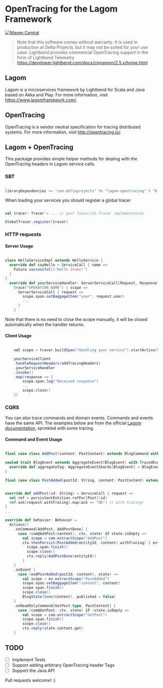 # OpenTracing for the Lagom Framework
[![Maven Central](https://maven-badges.herokuapp.com/maven-central/com.deltaprojects/lagom-opentracing_2.11/badge.svg)](https://maven-badges.herokuapp.com/maven-central/com.deltaprojects/lagom-opentracing)

> Note that this software comes without warranty. It is used in production at Delta Projects, but it may not be suited for your use case.
> Lightbend provides commercial OpenTracing support in the form of Lightbend Telemetry https://developer.lightbend.com/docs/cinnamon/2.5.x/home.html

## Lagom

Lagom is a microservices framework by Lightbend for Scala and Java based on Akka and Play. For more information, visit https://www.lagomframework.com/.

## OpenTracing

OpenTracing is a vendor neutral specification for tracing distributed systems. For more information, visit http://opentracing.io/.

## Lagom + OpenTracing

This package provides simple helper methods for dealing with the OpenTracing headers in Lagom service calls.

### SBT

```sbt

libraryDependencies += "com.deltaprojects" %% "lagom-opentracing" % "0.1.0"

```

When loading your services you should register a global tracer
```scala

val tracer: Tracer = ... // your favourite Tracer implementation

GlobalTracer.register(tracer)

```

### HTTP requests
#### Server Usage
```scala

class HelloServiceImpl extends HelloService {
  override def sayHello = ServiceCall { name =>
    Future.successful(s"Hello $name!")
  }
}
  override def yourServiceHandler: ServerServiceCall[Request, Response] =
    trace("OPERATION_NAME") { scope =>
      ServerServiceCall { request =>
        scope.span.setBaggageItem("user", request.user)
        ...
      }
    }

```

Note that there is no need to close the scope manually, it will be closed automatically when the handler returns.

#### Client Usage

```scala

    val scope = tracer.buildSpan("Handling your service").startActive(true)

    yourServiceClient
    .handleRequestHeaders(addTracingHeaders)
    .yourServiceHandler
    .invoke()
    .map(response => {
        scope.span.log("Received response")
        ...
        scope.close()
    })

```

### CQRS

You can also trace commands and domain events. Commands and events have the same API. The examples below are from the official [Lagom documentation](https://www.lagomframework.com/documentation/1.4.x/scala/Home.html), sprinkled with some tracing.

#### Command and Event Usage

```scala

final case class AddPost(content: PostContent) extends BlogCommand with TracedCommand with ReplyType[AddPostDone]

sealed trait BlogEvent extends AggregateEvent[BlogEvent] with TracedEvent[BlogEvent] {
  override def aggregateTag: AggregateEventShards[BlogEvent] = BlogEvent.Tag
}

final case class PostAdded(postId: String, content: PostContent) extends BlogEvent


override def addPost(id: String) = ServiceCall { request =>
  val ref = persistentEntities.refFor[Post](id)
  ref.ask(request.withTracing).map(ack => "OK") // with tracing!
}
...

override def behavior: Behavior =
  Actions()
    .onCommand[AddPost, AddPostDone] {
      case (com@AddPost(content), ctx, state) if state.isEmpty =>
        val scope = com.extractScope("AddPost")
        ctx.thenPersist(PostAdded(entityId, content).withTracing) { evt => // with more tracing!
          scope.span.finish()
          scope.close()
          ctx.reply(AddPostDone(entityId))
        }
    }
    .onEvent {
      case (ev@PostAdded(postId, content), state) =>
        val scope = ev.extractScope("PostAdded")
        scope.span.setBaggageItem("content", content)
        scope.span.finish()
        scope.close()
        BlogState(Some(content), published = false)
    }
    .onReadOnlyCommand[GetPost.type, PostContent] {
      case (com@GetPost, ctx, state) if !state.isEmpty =>
        val scope = com.extractScope("GetPost")
        scope.span.finish()
        scope.close()
        ctx.reply(state.content.get)
    }

```

## TODO
- [ ] Implement Tests
- [ ] Support adding arbitrary OpenTracing header Tags
- [ ] Support the Java API

Pull requests welcome! :)
